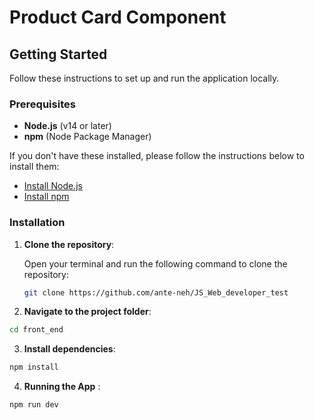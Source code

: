 # Product Card Component

## **Getting Started**

Follow these instructions to set up and run the application locally.

### **Prerequisites**

- **Node.js** (v14 or later)
- **npm** (Node Package Manager)

If you don't have these installed, please follow the instructions below to install them:

- [Install Node.js](https://nodejs.org/)
- [Install npm](https://www.npmjs.com/)

### **Installation**

1. **Clone the repository**:

   Open your terminal and run the following command to clone the repository:

   ```bash
   git clone https://github.com/ante-neh/JS_Web_developer_test
   ```

2. **Navigate to the project folder**:
  ```bash 
  cd front_end
  ```
3. **Install dependencies**:
  ``` bash
  npm install
  ```
4. **Running the App** :
  ``` bash 
  npm run dev
  ```